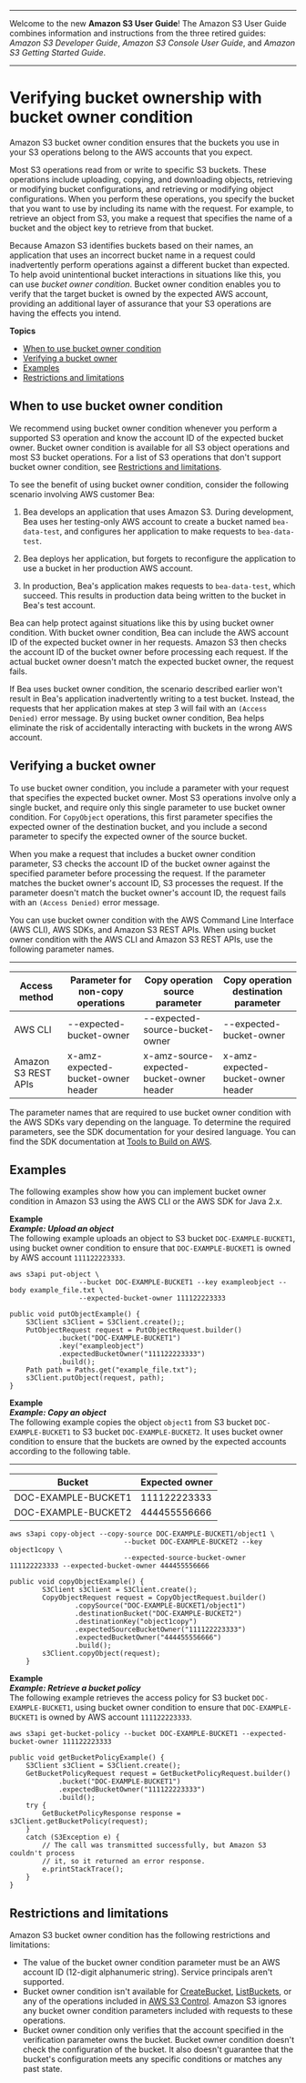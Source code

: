 --------

Welcome to the new **Amazon S3 User Guide**\! The Amazon S3 User Guide combines information and instructions from the three retired guides: *Amazon S3 Developer Guide*, *Amazon S3 Console User Guide*, and *Amazon S3 Getting Started Guide*\.

--------

# Verifying bucket ownership with bucket owner condition<a name="bucket-owner-condition"></a>

Amazon S3 bucket owner condition ensures that the buckets you use in your S3 operations belong to the AWS accounts that you expect\.

Most S3 operations read from or write to specific S3 buckets\. These operations include uploading, copying, and downloading objects, retrieving or modifying bucket configurations, and retrieving or modifying object configurations\. When you perform these operations, you specify the bucket that you want to use by including its name with the request\. For example, to retrieve an object from S3, you make a request that specifies the name of a bucket and the object key to retrieve from that bucket\.

Because Amazon S3 identifies buckets based on their names, an application that uses an incorrect bucket name in a request could inadvertently perform operations against a different bucket than expected\. To help avoid unintentional bucket interactions in situations like this, you can use *bucket owner condition*\. Bucket owner condition enables you to verify that the target bucket is owned by the expected AWS account, providing an additional layer of assurance that your S3 operations are having the effects you intend\.

**Topics**
+ [When to use bucket owner condition](#bucket-owner-condition-when-to-use)
+ [Verifying a bucket owner](#bucket-owner-condition-use)
+ [Examples](#bucket-owner-condition-examples)
+ [Restrictions and limitations](#bucket-owner-condition-restrictions-limitations)

## When to use bucket owner condition<a name="bucket-owner-condition-when-to-use"></a>

We recommend using bucket owner condition whenever you perform a supported S3 operation and know the account ID of the expected bucket owner\. Bucket owner condition is available for all S3 object operations and most S3 bucket operations\. For a list of S3 operations that don't support bucket owner condition, see [Restrictions and limitations](#bucket-owner-condition-restrictions-limitations)\.

To see the benefit of using bucket owner condition, consider the following scenario involving AWS customer Bea:

1. Bea develops an application that uses Amazon S3\. During development, Bea uses her testing\-only AWS account to create a bucket named `bea-data-test`, and configures her application to make requests to `bea-data-test`\.

1. Bea deploys her application, but forgets to reconfigure the application to use a bucket in her production AWS account\.

1. In production, Bea's application makes requests to `bea-data-test`, which succeed\. This results in production data being written to the bucket in Bea's test account\.

Bea can help protect against situations like this by using bucket owner condition\. With bucket owner condition, Bea can include the AWS account ID of the expected bucket owner in her requests\. Amazon S3 then checks the account ID of the bucket owner before processing each request\. If the actual bucket owner doesn't match the expected bucket owner, the request fails\.

If Bea uses bucket owner condition, the scenario described earlier won't result in Bea's application inadvertently writing to a test bucket\. Instead, the requests that her application makes at step 3 will fail with an `(Access Denied)` error message\. By using bucket owner condition, Bea helps eliminate the risk of accidentally interacting with buckets in the wrong AWS account\.

## Verifying a bucket owner<a name="bucket-owner-condition-use"></a>

To use bucket owner condition, you include a parameter with your request that specifies the expected bucket owner\. Most S3 operations involve only a single bucket, and require only this single parameter to use bucket owner condition\. For `CopyObject` operations, this first parameter specifies the expected owner of the destination bucket, and you include a second parameter to specify the expected owner of the source bucket\.

When you make a request that includes a bucket owner condition parameter, S3 checks the account ID of the bucket owner against the specified parameter before processing the request\. If the parameter matches the bucket owner's account ID, S3 processes the request\. If the parameter doesn't match the bucket owner's account ID, the request fails with an `(Access Denied)` error message\.

You can use bucket owner condition with the AWS Command Line Interface \(AWS CLI\), AWS SDKs, and Amazon S3 REST APIs\. When using bucket owner condition with the AWS CLI and Amazon S3 REST APIs, use the following parameter names\.


****  

| Access method | Parameter for non\-copy operations | Copy operation source parameter | Copy operation destination parameter | 
| --- | --- | --- | --- | 
| AWS CLI | \-\-expected\-bucket\-owner | \-\-expected\-source\-bucket\-owner | \-\-expected\-bucket\-owner | 
| Amazon S3 REST APIs | x\-amz\-expected\-bucket\-owner header | x\-amz\-source\-expected\-bucket\-owner header | x\-amz\-expected\-bucket\-owner header | 

The parameter names that are required to use bucket owner condition with the AWS SDKs vary depending on the language\. To determine the required parameters, see the SDK documentation for your desired language\. You can find the SDK documentation at [Tools to Build on AWS](https://aws.amazon.com/tools/)\.

## Examples<a name="bucket-owner-condition-examples"></a>

The following examples show how you can implement bucket owner condition in Amazon S3 using the AWS CLI or the AWS SDK for Java 2\.x\.

**Example**  
***Example: Upload an object***  
The following example uploads an object to S3 bucket `DOC-EXAMPLE-BUCKET1`, using bucket owner condition to ensure that `DOC-EXAMPLE-BUCKET1` is owned by AWS account `111122223333`\.  

```
aws s3api put-object \
                 --bucket DOC-EXAMPLE-BUCKET1 --key exampleobject --body example_file.txt \
                 --expected-bucket-owner 111122223333
```

```
public void putObjectExample() {
    S3Client s3Client = S3Client.create();;
    PutObjectRequest request = PutObjectRequest.builder()
            .bucket("DOC-EXAMPLE-BUCKET1")
            .key("exampleobject")
            .expectedBucketOwner("111122223333")
            .build();
    Path path = Paths.get("example_file.txt");
    s3Client.putObject(request, path);
}
```

**Example**  
***Example: Copy an object***  
The following example copies the object `object1` from S3 bucket `DOC-EXAMPLE-BUCKET1` to S3 bucket `DOC-EXAMPLE-BUCKET2`\. It uses bucket owner condition to ensure that the buckets are owned by the expected accounts according to the following table\.   


****  

| Bucket | Expected owner | 
| --- | --- | 
| DOC\-EXAMPLE\-BUCKET1 | 111122223333 | 
| DOC\-EXAMPLE\-BUCKET2 | 444455556666 | 

```
aws s3api copy-object --copy-source DOC-EXAMPLE-BUCKET1/object1 \
                            --bucket DOC-EXAMPLE-BUCKET2 --key object1copy \
                            --expected-source-bucket-owner 111122223333 --expected-bucket-owner 444455556666
```

```
public void copyObjectExample() {
        S3Client s3Client = S3Client.create();
        CopyObjectRequest request = CopyObjectRequest.builder()
                .copySource("DOC-EXAMPLE-BUCKET1/object1")
                .destinationBucket("DOC-EXAMPLE-BUCKET2")
                .destinationKey("object1copy")
                .expectedSourceBucketOwner("111122223333")
                .expectedBucketOwner("444455556666")
                .build();
        s3Client.copyObject(request);
    }
```

**Example**  
***Example: Retrieve a bucket policy***  
The following example retrieves the access policy for S3 bucket `DOC-EXAMPLE-BUCKET1`, using bucket owner condition to ensure that `DOC-EXAMPLE-BUCKET1` is owned by AWS account `111122223333`\.  

```
aws s3api get-bucket-policy --bucket DOC-EXAMPLE-BUCKET1 --expected-bucket-owner 111122223333
```

```
public void getBucketPolicyExample() {
    S3Client s3Client = S3Client.create();
    GetBucketPolicyRequest request = GetBucketPolicyRequest.builder()
            .bucket("DOC-EXAMPLE-BUCKET1")
            .expectedBucketOwner("111122223333")
            .build();
    try {
        GetBucketPolicyResponse response = s3Client.getBucketPolicy(request);
    }
    catch (S3Exception e) {
        // The call was transmitted successfully, but Amazon S3 couldn't process 
        // it, so it returned an error response.
        e.printStackTrace();
    }
}
```

## Restrictions and limitations<a name="bucket-owner-condition-restrictions-limitations"></a>

Amazon S3 bucket owner condition has the following restrictions and limitations:
+ The value of the bucket owner condition parameter must be an AWS account ID \(12\-digit alphanumeric string\)\. Service principals aren't supported\. 
+ Bucket owner condition isn't available for [CreateBucket](https://docs.aws.amazon.com/AmazonS3/latest/API/API_CreateBucket.html), [ListBuckets](https://docs.aws.amazon.com/AmazonS3/latest/API/API_ListBuckets.html), or any of the operations included in [AWS S3 Control](https://docs.aws.amazon.com/AmazonS3/latest/API/API_Operations_AWS_S3_Control.html)\. Amazon S3 ignores any bucket owner condition parameters included with requests to these operations\. 
+ Bucket owner condition only verifies that the account specified in the verification parameter owns the bucket\. Bucket owner condition doesn't check the configuration of the bucket\. It also doesn't guarantee that the bucket's configuration meets any specific conditions or matches any past state\. 
